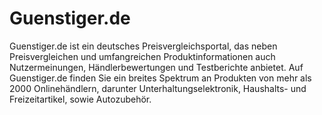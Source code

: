 
# Guenstiger.de

<div class="container-toc"></div>

Guenstiger.de ist ein deutsches Preisvergleichsportal, das neben Preisvergleichen und umfangreichen Produktinformationen auch Nutzermeinungen, Händlerbewertungen und Testberichte anbietet. Auf Guenstiger.de finden Sie ein breites Spektrum an Produkten von mehr als 2000 Onlinehändlern, darunter Unterhaltungselektronik, Haushalts- und Freizeitartikel, sowie Autozubehör.